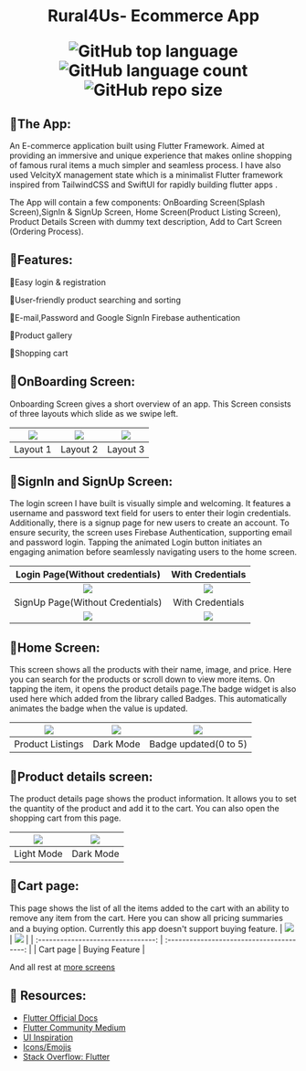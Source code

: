 <h1 align="center">Rural4Us- Ecommerce App

![GitHub top language](https://img.shields.io/github/languages/top/JayM2510/Rural4Us?color=green&label=Dart)
![GitHub language count](https://img.shields.io/github/languages/count/JayM2510/Rural4Us?color=green&label=Languages)
![GitHub repo size](https://img.shields.io/github/repo-size/JayM2510/Rural4Us?color=green&label=Repo%20size)
</h1>

## 📱The App:
An E-commerce application built using Flutter Framework. Aimed at providing an immersive and unique experience that makes online shopping of famous rural items a much simpler and seamless process. I have also used VelcityX management state which is a minimalist Flutter framework inspired from TailwindCSS and SwiftUI for rapidly building flutter apps .

The App will contain a few components: OnBoarding Screen(Splash Screen),SignIn & SignUp Screen, Home Screen(Product Listing Screen), Product Details Screen with dummy text description, Add to Cart Screen (Ordering Process).

 ## 💭Features:
🎯Easy login & registration

🎯User-friendly product searching and sorting

🎯E-mail,Password and Google SignIn Firebase authentication

🎯Product gallery

🎯Shopping cart

## 📲OnBoarding Screen:
Onboarding Screen gives a short overview of an app. This Screen consists of three layouts which slide as we swipe left.

| ![](assets/images/1667754427398_100.PNG) | ![](assets/images/1667754445988_100.PNG)  | ![](assets/images/1667754451018_100.PNG) |
| :--------------------------------:       | :---------------------------------------: | :----------------------------------:     |
|                Layout 1                  |                 Layout 2                  |                  Layout 3                |  

## 🔐SignIn and SignUp Screen:
The login screen I have built is visually simple and welcoming. It features a username and password text field for users to enter their login credentials. Additionally, there is a signup page for new users to create an account.
To ensure security, the screen uses Firebase Authentication, supporting email and password login. Tapping the animated Login button initiates an engaging animation before seamlessly navigating users to the home screen.


|    Login Page(Without credentials)       |            With Credentials               | 
|    :--------------------------------:    |    :--------------------------------:     |
| ![](assets/images/1688642325983_100.PNG) | ![](assets/images/1688642342749_100.PNG)  |
|  SignUp Page(Without Credentials)        |              With Credentials             |
| ![](assets/images/1688642333427_100.PNG) | ![](assets/images/1688642338422_100.PNG)  |



## 🔎Home Screen:
This screen shows all the products with their name, image, and price. Here you can search for the products or scroll down to view more items. On tapping the item, it opens the product details page.The badge widget is also used here which added from the library called Badges. This automatically animates the badge when the value is updated.

| ![](assets/images/1667832674707_100.PNG) | ![](assets/images/1667901001433_100.PNG)  | ![](assets/images/1667907268468_100.PNG)  | 
| :--------------------------------:       | :---------------------------------------: | :---------------------------------------: |
|            Product Listings              |             Dark Mode                     |               Badge updated(0 to 5)       |

## 📇Product details screen:
The product details page shows the product information. It allows you to set the quantity of the product and add it to the cart. You can also open the shopping cart from this page.

| ![](assets/images/1667907000403_100.PNG) | ![](assets/images/1667907004473_100.PNG)  | 
| :--------------------------------:       | :---------------------------------------: | 
|                Light Mode                |                 Dark Mode                 |  

## 🛒Cart page:
This page shows the list of all the items added to the cart with an ability to remove any item from the cart. Here you can show all pricing summaries and a buying option. Currently this app doesn't support buying feature.
| ![](assets/images/1667900996786_100.PNG) | ![](assets/images/1667907862354_100.PNG)  | 
| :--------------------------------:       | :---------------------------------------: | 
|                Cart page                 |                Buying Feature             |  

And all rest at [more screens](assets/images)


## :rocket: Resources:
- [Flutter Official Docs](https://flutter.dev/docs)
- [Flutter Community Medium](https://medium.com/flutter-community)
- [UI Inspiration](https://github.com/iampawan/30DaysOfFlutter)
- [Icons/Emojis](https://emojipedia.org/)
- [Stack Overflow: Flutter](https://stackoverflow.com/questions/tagged/flutter)

